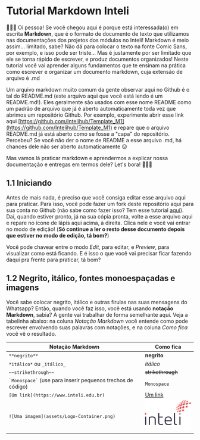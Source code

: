 # Tutorial Markdown Inteli

:tada::tada::tada: Oi pessoa! Se você chegou aqui é porque está interessada(o) em escrita **Markdown**, que é o formato de documento de texto que utilizamos nas documentações dos projetos dos módulos no Inteli! Markdown é meio assim... limitado, sabe? Não dá para colocar o texto na fonte Comic Sans, por exemplo, e isso pode ser triste... Mas é justamente por ser limitado que ele se torna rápido de escrever, e produz documentos organizados! Neste tutorial você vai aprender alguns fundamentos que te ensinam na prática como escrever e organizar um documento markdown, cuja extensão de arquivo é .md

Um arquivo markdown muito comum da gente observar aqui no Github é o tal do README.md (este arquivo aqui que você está lendo é um README.md!). Eles geralmente são usados com esse nome README como um padrão de arquivo que já é aberto automaticamente toda vez que abrimos um repositório Github. Por exemplo, experimente abrir esse link aqui [https://github.com/Intelihub/Template_M1](https://github.com/Intelihub/Template_M1) e repare que o arquivo README.md já está aberto como se fosse a "capa" do repositório. Percebeu? Se você não der o nome de README a esse arquivo .md, há chances dele não ser aberto automaticamente :confused:

Mas vamos lá praticar markdown e aprendermos a explicar nossa documentação e entregas em termos dele? Let's bora! :rocket::rocket::rocket:

## 1.1 Iniciando

Antes de mais nada, é preciso que você consiga editar esse arquivo aqui para praticar. Para isso, você pode fazer um fork deste repositório aqui para sua conta no Github (não sabe como fazer isso? Tem esse tutorial [aqui](https://www.youtube.com/watch?v=q-QTbNu8Ybc)). Daí, quando estiver pronto, já na sua cópia pronta, volte a esse arquivo aqui e repare no ícone de lápis aqui acima, à direita. Clica nele e você vai entrar no modo de edição! (**Só continue a ler o resto desse documento depois que estiver no modo de edição, tá bom?**)

Você pode chavear entre o modo *Edit*, para editar, e *Preview*, para visualizar como está ficando. E é isso o que você vai precisar ficar fazendo daqui pra frente para praticar, tá bom?

## 1.2 Negrito, itálico, fontes monoespaçadas e imagens

Você sabe colocar negrito, itálico e outras firulas nas suas mensagens do Whatsapp? Então, quando você faz isso, você está usando **notação Markdown**, sabia? A gente vai trabalhar de forma semelhante aqui. Veja a tabelinha abaixo: na coluna *Notação Markdown* você entende como pode escrever envolvendo suas palavras com notações, e na coluna *Como fica* você vê o resultado.

Notação Markdown | Como fica
--- | ---
`**negrito**` | **negrito**
`*itálico*` ou `_itálico_` | *itálico*
`~~strikethrough~~` | ~~strikethrough~~
`` `Monospace` `` (use para inserir pequenos trechos de código) | `Monospace`
`[Um link](https://www.inteli.edu.br)` | [Um link](https://www.inteli.edu.br)
`![Uma imagem](assets/Logo-Container.png)` | ![Uma imagem](assets/Logo-Container.png)
